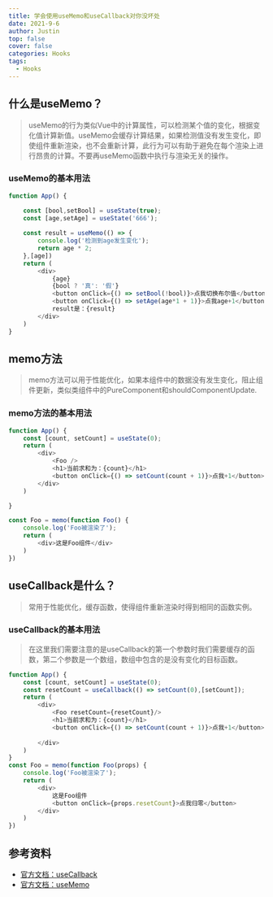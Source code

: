 ```yaml
---
title: 学会使用useMemo和useCallback对你没坏处
date: 2021-9-6
author: Justin
top: false
cover: false
categories: Hooks
tags:
  - Hooks
---
```

## 什么是useMemo？
>useMemo的行为类似Vue中的计算属性，可以检测某个值的变化，根据变化值计算新值。useMemo会缓存计算结果，如果检测值没有发生变化，即使组件重新渲染，也不会重新计算，此行为可以有助于避免在每个渲染上进行昂贵的计算。不要再useMemo函数中执行与渲染无关的操作。

### useMemo的基本用法
```js
function App() {

    const [bool,setBool] = useState(true);
    const [age,setAge] = useState('666');
    
    const result = useMemo(() => {
        console.log('检测到age发生变化');
        return age * 2; 
    },[age])
    return (
        <div>
            {age}
            {bool ? '真': '假'}
            <button onClick={() => setBool(!bool)}>点我切换布尔值</button>
            <button onClick={() => setAge(age*1 + 1)}>点我age+1</button>
            result是：{result}
        </div>
    )
}
```
## memo方法
>memo方法可以用于性能优化，如果本组件中的数据没有发生变化，阻止组件更新，类似类组件中的PureComponent和shouldComponentUpdate.

### memo方法的基本用法
```js
function App() {
    const [count, setCount] = useState(0);
    return (
        <div>
            <Foo />
            <h1>当前求和为：{count}</h1>
            <button onClick={() => setCount(count + 1)}>点我+1</button>
        </div>
    )

}

const Foo = memo(function Foo() {
    console.log('Foo被渲染了');
    return (
        <div>这是Foo组件</div>
    )
})
```

## useCallback是什么？
>常用于性能优化，缓存函数，使得组件重新渲染时得到相同的函数实例。

### useCallback的基本用法
>在这里我们需要注意的是useCallback的第一个参数时我们需要缓存的函数，第二个参数是一个数组，数组中包含的是没有变化的目标函数。

```js
function App() {
    const [count, setCount] = useState(0);
    const resetCount = useCallback(() => setCount(0),[setCount]);
    return (
        <div>
            <Foo resetCount={resetCount}/>
            <h1>当前求和为：{count}</h1>
            <button onClick={() => setCount(count + 1)}>点我+1</button>
            
        </div>
    )
}
const Foo = memo(function Foo(props) {
    console.log('Foo被渲染了');
    return (
        <div>
            这是Foo组件
            <button onClick={props.resetCount}>点我归零</button>
        </div>
    )
})
```

## 参考资料
* [官方文档：useCallback](https://zh-hans.reactjs.org/docs/hooks-reference.html#usecallback)
* [官方文档：useMemo](https://zh-hans.reactjs.org/docs/hooks-reference.html#usememo)

